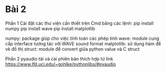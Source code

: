 # Bài 2

Phần 1
Cài đặt các thư viện cần thiết trên Cmd bằng các lệnh:
   pip install numpy 
   pip install wave
   pip install matplotlib

 numpy: package giúp cho việc tính toán các phép tính
 wave: module cung cấp interface tương tác với WAVE sound format
 matplotlib: sử dụng hàm để vẽ đồ thị
 struct: module để convert giữa python value và C struct


Phần 2
 pyaudio tải và cài phiên bản thích hợp từ  link https://www.lfd.uci.edu/~gohlke/pythonlibs/#pyaudio

